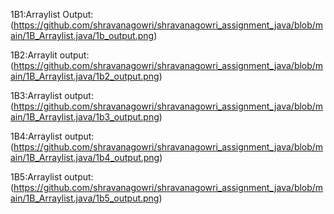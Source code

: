 1B1:Arraylist
Output:(https://github.com/shravanagowri/shravanagowri_assignment_java/blob/main/1B_Arraylist.java/1b_output.png)

1B2:Arraylit
output:(https://github.com/shravanagowri/shravanagowri_assignment_java/blob/main/1B_Arraylist.java/1b2_output.png)

1B3:Arraylist
output:(https://github.com/shravanagowri/shravanagowri_assignment_java/blob/main/1B_Arraylist.java/1b3_output.png)

1B4:Arraylist
output:(https://github.com/shravanagowri/shravanagowri_assignment_java/blob/main/1B_Arraylist.java/1b4_output.png)

1B5:Arraylist
output:(https://github.com/shravanagowri/shravanagowri_assignment_java/blob/main/1B_Arraylist.java/1b5_output.png)
